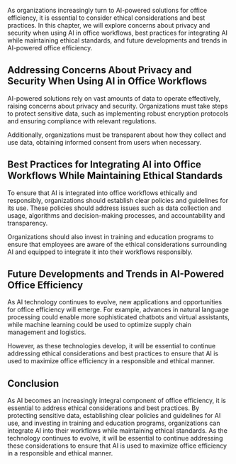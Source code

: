 
As organizations increasingly turn to AI-powered solutions for office efficiency, it is essential to consider ethical considerations and best practices. In this chapter, we will explore concerns about privacy and security when using AI in office workflows, best practices for integrating AI while maintaining ethical standards, and future developments and trends in AI-powered office efficiency.

Addressing Concerns About Privacy and Security When Using AI in Office Workflows
--------------------------------------------------------------------------------

AI-powered solutions rely on vast amounts of data to operate effectively, raising concerns about privacy and security. Organizations must take steps to protect sensitive data, such as implementing robust encryption protocols and ensuring compliance with relevant regulations.

Additionally, organizations must be transparent about how they collect and use data, obtaining informed consent from users when necessary.

Best Practices for Integrating AI into Office Workflows While Maintaining Ethical Standards
-------------------------------------------------------------------------------------------

To ensure that AI is integrated into office workflows ethically and responsibly, organizations should establish clear policies and guidelines for its use. These policies should address issues such as data collection and usage, algorithms and decision-making processes, and accountability and transparency.

Organizations should also invest in training and education programs to ensure that employees are aware of the ethical considerations surrounding AI and equipped to integrate it into their workflows responsibly.

Future Developments and Trends in AI-Powered Office Efficiency
--------------------------------------------------------------

As AI technology continues to evolve, new applications and opportunities for office efficiency will emerge. For example, advances in natural language processing could enable more sophisticated chatbots and virtual assistants, while machine learning could be used to optimize supply chain management and logistics.

However, as these technologies develop, it will be essential to continue addressing ethical considerations and best practices to ensure that AI is used to maximize office efficiency in a responsible and ethical manner.

Conclusion
----------

As AI becomes an increasingly integral component of office efficiency, it is essential to address ethical considerations and best practices. By protecting sensitive data, establishing clear policies and guidelines for AI use, and investing in training and education programs, organizations can integrate AI into their workflows while maintaining ethical standards. As the technology continues to evolve, it will be essential to continue addressing these considerations to ensure that AI is used to maximize office efficiency in a responsible and ethical manner.
